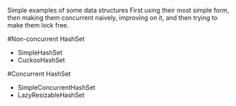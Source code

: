 Simple examples of some data structures
First using their most simple form, then making them concurrent naively, improving on it, and then trying to make them lock free.

#Non-concurrent HashSet
- SimpleHashSet
- CuckooHashSet

#Concurrent HashSet
- SimpleConcurrentHashSet
- LazyResizableHashSet
